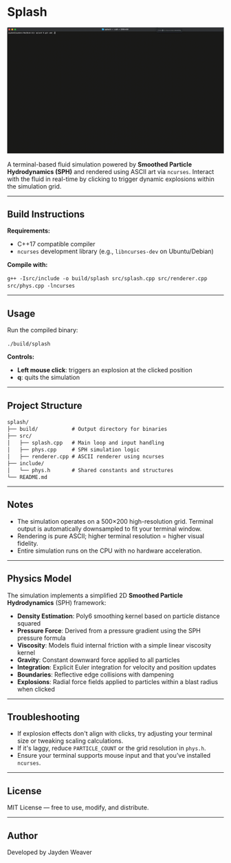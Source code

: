# Splash

![splash simulation demo](splash_demo.gif)

A terminal-based fluid simulation powered by **Smoothed Particle Hydrodynamics (SPH)** and rendered using ASCII art via `ncurses`. Interact with the fluid in real-time by clicking to trigger dynamic explosions within the simulation grid.

---

## Build Instructions

**Requirements:**

- C++17 compatible compiler  
- `ncurses` development library (e.g., `libncurses-dev` on Ubuntu/Debian)

**Compile with:**

`g++ -Isrc/include -o build/splash src/splash.cpp src/renderer.cpp src/phys.cpp -lncurses`

---

## Usage

Run the compiled binary:

`./build/splash`

**Controls:**

- **Left mouse click**: triggers an explosion at the clicked position  
- **q**: quits the simulation

---

## Project Structure

```text
splash/
├── build/           # Output directory for binaries
├── src/
│   ├── splash.cpp   # Main loop and input handling
│   ├── phys.cpp     # SPH simulation logic
│   ├── renderer.cpp # ASCII renderer using ncurses
├── include/
│   └── phys.h       # Shared constants and structures
└── README.md
```

---

## Notes

- The simulation operates on a 500×200 high-resolution grid. Terminal output is automatically downsampled to fit your terminal window.
- Rendering is pure ASCII; higher terminal resolution = higher visual fidelity.
- Entire simulation runs on the CPU with no hardware acceleration.

---

## Physics Model

The simulation implements a simplified 2D **Smoothed Particle Hydrodynamics** (SPH) framework:

- **Density Estimation**: Poly6 smoothing kernel based on particle distance squared  
- **Pressure Force**: Derived from a pressure gradient using the SPH pressure formula  
- **Viscosity**: Models fluid internal friction with a simple linear viscosity kernel  
- **Gravity**: Constant downward force applied to all particles  
- **Integration**: Explicit Euler integration for velocity and position updates  
- **Boundaries**: Reflective edge collisions with dampening  
- **Explosions**: Radial force fields applied to particles within a blast radius when clicked

---

## Troubleshooting

- If explosion effects don't align with clicks, try adjusting your terminal size or tweaking scaling calculations.
- If it's laggy, reduce `PARTICLE_COUNT` or the grid resolution in `phys.h`.
- Ensure your terminal supports mouse input and that you’ve installed `ncurses`.

---

## License

MIT License — free to use, modify, and distribute.

---

## Author

Developed by Jayden Weaver
